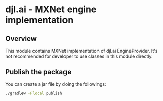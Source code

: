 djl.ai - MXNet engine implementation
====================================

## Overview

This module contains MXNet implementation of djl.ai EngineProvider. It's not recommended for developer
to use classes in this module directly.

## Publish the package

You can create a jar file by doing the followings:

```bash
./gradlew -Plocal publish
```